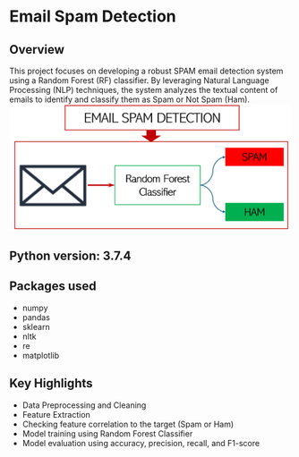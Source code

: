 # Email Spam Detection
## Overview
This project focuses on developing a robust SPAM email detection system using a Random Forest (RF) classifier. By leveraging Natural Language Processing (NLP) techniques, the system analyzes the textual content of emails to identify and classify them as Spam or Not Spam (Ham).
![image alt](https://github.com/adeyie/Email-Spam-Detection/blob/4ac767a78cb37040241a5a437becd4598a43adec/Email%20SPAM.PNG)

## Python version: 3.7.4
## Packages used
* numpy
* pandas
* sklearn
* nltk
* re
* matplotlib

## Key Highlights
* Data Preprocessing and Cleaning
* Feature Extraction
* Checking feature correlation to the target (Spam or Ham)
* Model training using Random Forest Classifier
* Model evaluation using accuracy, precision, recall, and F1-score
